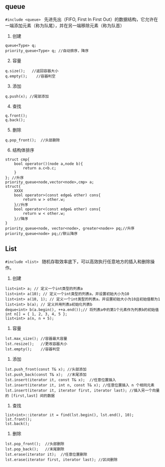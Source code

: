 ## queue
``#include <queue> ``
先进先出（FIFO, First In First Out）的数据结构，它允许在一端添加元素（称为队尾），并在另一端移除元素（称为队首）
1. 创建
```
queue<Type> q;
priority_queue<Type> q; //自动排序，降序
```
2. 容量
```
q.size();   //返回容器大小
q.empty();    //容器判空
```
3. 添加
```
q.push(x); //尾部添加
```
4. 查找
```
q.front();
q.back();
```
5. 删除
```
q.pop_front();  //头部删除
``` 
6. 结构体排序
```
struct cmp{
    bool operator()(node a,node b){
	    return a.c<b.c;
    }
}; //升序
priority_queue<node,vector<node>,cmp> a;
struct{
    XXXX
    bool operator>(const edge& other) cons{        
        return w > other.w; 
    }//升序
    bool operator<(const edge& other) cons{        
        return w < other.w; 
    }//降序
}
priority_queue<node, vector<node>, greater<node>> pq;//升序
priority_queue<node> pq;//默认降序
```
## List
``#include <list> ``
随机存取效率底下，可以高效执行任意地方的插入和删除操作。
1. 创建
```
list<int> a; // 定义一个int类型的列表a
list<int> a(10); // 定义一个int类型的列表a，并设置初始大小为10
list<int> a(10, 1); // 定义一个int类型的列表a，并设置初始大小为10且初始值都为1
list<int> b(a); // 定义并用列表a初始化列表b
deque<int> b(a.begin(), ++a.end());// 将列表a中的第1个元素作为列表b的初始值
int n[] = { 1, 2, 3, 4, 5 };
list<int> a(n, n + 5);
```
1. 容量
```
lst.max_size(); //容器最大容量
lst.resize();   //更改容器大小
lst.empty();    //容器判空
```
1. 添加
```
lst.push_front(const T& x); //头部添加
lst.push_back(const T& x);  //末尾添加
lst.insert(iterator it, const T& x);  //任意位置插入
lst.insert(iterator it, int n, const T& x); //任意位置插入 n 个相同元素
lst.insert(iterator it, iterator first, iterator last); //插入另一个向量的 [first,last] 间的数据
```
1. 查找
```
list<int>::iterator it = find(lst.begin(), lst.end(), 10); 
lst.front();
lst.back();
```
1. 删除
```
lst.pop_front();  //头部删除
lst.pop_back();   //末尾删除
lst.erase(iterator it);  //任意位置删除
lst.erase(iterator first, iterator last); //区间删除
``` 